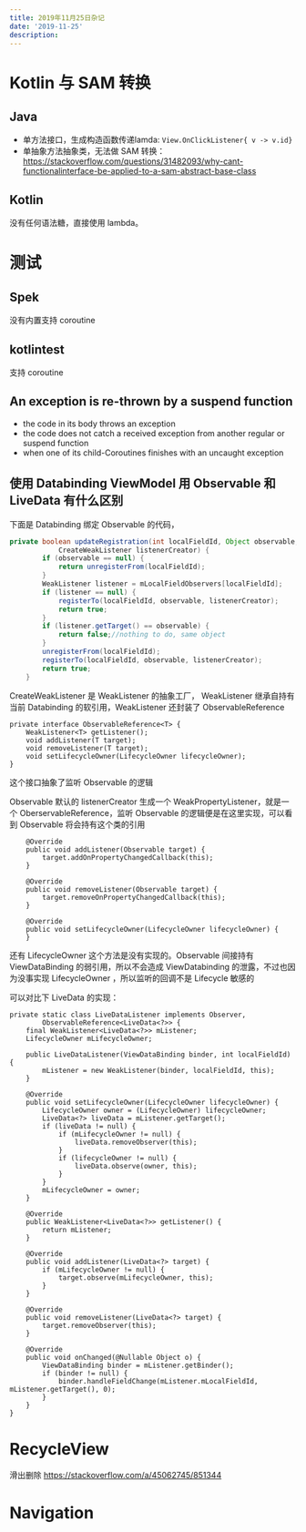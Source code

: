 ```yaml
---
title: 2019年11月25日杂记
date: '2019-11-25'
description:
---
```


# Kotlin 与 SAM 转换

## Java

- 单方法接口，生成构造函数传递lamda: `View.OnClickListener{ v -> v.id}`
- 单抽象方法抽象类，无法做 SAM 转换：https://stackoverflow.com/questions/31482093/why-cant-functionalinterface-be-applied-to-a-sam-abstract-base-class

## Kotlin

没有任何语法糖，直接使用 lambda。

# 测试

## Spek

没有内置支持 coroutine

## kotlintest

支持 coroutine

## An exception is re-thrown by a suspend function

- the code in its body throws an exception
- the code does not catch a received exception from another regular or suspend function
-  when one of its child-Coroutines finishes with an uncaught exception


## 使用 Databinding ViewModel 用 Observable 和 LiveData 有什么区别

下面是 Databinding 绑定 Observable 的代码，

``` java
private boolean updateRegistration(int localFieldId, Object observable,
            CreateWeakListener listenerCreator) {
        if (observable == null) {
            return unregisterFrom(localFieldId);
        }
        WeakListener listener = mLocalFieldObservers[localFieldId];
        if (listener == null) {
            registerTo(localFieldId, observable, listenerCreator);
            return true;
        }
        if (listener.getTarget() == observable) {
            return false;//nothing to do, same object
        }
        unregisterFrom(localFieldId);
        registerTo(localFieldId, observable, listenerCreator);
        return true;
    }
```

CreateWeakListener 是 WeakListener 的抽象工厂， WeakListener 继承自持有 当前 Databinding 的软引用，WeakListener 还封装了 ObservableReference<T>


    private interface ObservableReference<T> {
        WeakListener<T> getListener();
        void addListener(T target);
        void removeListener(T target);
        void setLifecycleOwner(LifecycleOwner lifecycleOwner);
    }

这个接口抽象了监听 Observable 的逻辑


Observable 默认的 listenerCreator 生成一个 WeakPropertyListener，就是一个 OberservableReference，监听 Observable 的逻辑便是在这里实现，可以看到 Observable 将会持有这个类的引用

        @Override
        public void addListener(Observable target) {
            target.addOnPropertyChangedCallback(this);
        }

        @Override
        public void removeListener(Observable target) {
            target.removeOnPropertyChangedCallback(this);
        }

        @Override
        public void setLifecycleOwner(LifecycleOwner lifecycleOwner) {
        }

还有 LifecycleOwner 这个方法是没有实现的。Observable 间接持有 ViewDataBinding 的弱引用，所以不会造成 ViewDatabinding 的泄露，不过也因为没事实现 LifecycleOwner ，所以监听的回调不是 Lifecycle 敏感的

可以对比下 LiveData 的实现：


    private static class LiveDataListener implements Observer,
            ObservableReference<LiveData<?>> {
        final WeakListener<LiveData<?>> mListener;
        LifecycleOwner mLifecycleOwner;

        public LiveDataListener(ViewDataBinding binder, int localFieldId) {
            mListener = new WeakListener(binder, localFieldId, this);
        }

        @Override
        public void setLifecycleOwner(LifecycleOwner lifecycleOwner) {
            LifecycleOwner owner = (LifecycleOwner) lifecycleOwner;
            LiveData<?> liveData = mListener.getTarget();
            if (liveData != null) {
                if (mLifecycleOwner != null) {
                    liveData.removeObserver(this);
                }
                if (lifecycleOwner != null) {
                    liveData.observe(owner, this);
                }
            }
            mLifecycleOwner = owner;
        }

        @Override
        public WeakListener<LiveData<?>> getListener() {
            return mListener;
        }

        @Override
        public void addListener(LiveData<?> target) {
            if (mLifecycleOwner != null) {
                target.observe(mLifecycleOwner, this);
            }
        }

        @Override
        public void removeListener(LiveData<?> target) {
            target.removeObserver(this);
        }

        @Override
        public void onChanged(@Nullable Object o) {
            ViewDataBinding binder = mListener.getBinder();
            if (binder != null) {
                binder.handleFieldChange(mListener.mLocalFieldId, mListener.getTarget(), 0);
            }
        }
    }


# RecycleView

滑出删除 https://stackoverflow.com/a/45062745/851344

# Navigation
